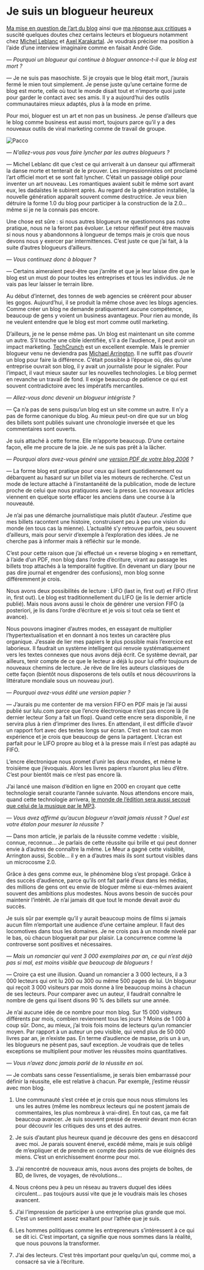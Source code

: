 # Je suis un blogueur heureux

[Ma mise en question de l’art du blog](https://tcrouzet.com/2007/09/05/le-blog-est-mort-vive-le-blog/) ainsi que [ma réponse aux critiques](https://tcrouzet.com/2007/09/06/non-le-blog-n%e2%80%99est-pas-mort/) a suscité quelques doutes chez certains lecteurs et blogueurs notamment chez [Michel Leblanc](http://www.michelleblanc.com/2007/09/06/le-blogue-est-mort/) et [Axel Karakartal](http://www.page2007.com/michel-leblanc-un-auteur-de-romans-moyen-vend-3000-livres-et-c%e2%80%99est-un-succes-de-librairie-un-blogueur-tres-moyen-a-3000-visites-par-mois/). Je voudrais préciser ma position à l’aide d’une interview imaginaire comme en faisait André Gide.<span id="more-562"></span>

*— Pourquoi un blogueur qui continue à bloguer annonce-t-il que le blog est mort ?*

— Je ne suis pas masochiste. Si je croyais que le blog était mort, j’aurais fermé le mien tout simplement. Je pense juste qu’une certaine forme de blog est morte, celle où tout le monde disait tout et n’importe quoi juste pour garder le contact avec ses amis. Il y a aujourd’hui des outils communautaires mieux adaptés, plus à la mode en prime.

Pour moi, bloguer est un art et non pas un business. Je pense d’ailleurs que le blog comme business est aussi mort, toujours parce qu’il y a des nouveaux outils de viral marketing comme de travail de groupe.

![Pacco](https://tcrouzet.com/images_tc/20070908pacco.jpg)

*— N’allez-vous pas vous faire lyncher par les autres blogueurs ?*

— Michel Leblanc dit que c’est ce qui arriverait à un danseur qui affirmerait la danse morte et tenterait de le prouver. Les impressionnistes ont proclamé l’art officiel mort et se sont fait lyncher. C’était un passage obligé pour inventer un art nouveau. Les romantiques avaient subit le même sort avant eux, les dadaïstes le subirent après. Au regard de la génération installée, la nouvelle génération apparaît souvent comme destructrice. Je veux bien détruire la forme 1.0 du blog pour participer à la construction de la 2.0… même si je ne la connais pas encore.

Une chose est sûre : si nous autres blogueurs ne questionnons pas notre pratique, nous ne la feront pas évoluer. Le retour réflexif peut être mauvais si nous nous y abandonnons à longueur de temps mais je crois que nous devons nous y exercer par intermittences. C’est juste ce que j’ai fait, à la suite d’autres blogueurs d’ailleurs.

*— Vous continuez donc à bloquer ?*

— Certains aimeraient peut-être que j’arrête et que je leur laisse dire que le blog est un must do pour toutes les entreprises et tous les individus. Je ne vais pas leur laisser le terrain libre.

Au début d’internet, des tonnes de web agencies se créèrent pour abuser les gogos. Aujourd’hui, il se produit la même chose avec les blogs agencies. Comme créer un blog ne demande pratiquement aucune compétence, beaucoup de gens y voient un business avantageux. Pour rien au monde, ils ne veulent entendre que le blog est mort comme outil marketing.

D’ailleurs, je ne le pense même pas. Un blog est maintenant un site comme un autre. S’il touche une cible identifiée, s’il a de l’audience, il peut avoir un impact marketing. [TechCrunch](http://www.techcrunch.com/) est un excellent exemple. Mais le premier blogueur venu ne deviendra pas [Michael Arrington](http://www.wired.com/techbiz/people/magazine/15-07/ff_arrington). Il ne suffit pas d’ouvrir un blog pour faire la différence. C’était possible à l’époque où, dès qu’une entreprise ouvrait son blog, il y avait un journaliste pour le signaler. Pour l’impact, il vaut mieux sauter sur les nouvelles technologies. Le blog permet en revanche un travail de fond. Il exige beaucoup de patience ce qui est souvent contradictoire avec les impératifs mercantiles.

*— Allez-vous donc devenir un blogueur intégriste ?*

— Ça n’a pas de sens puisqu’un blog est un site comme un autre. Il n’y a pas de forme canonique du blog. Au mieux peut-on dire que sur un blog des billets sont publiés suivant une chronologie inversée et que les commentaires sont ouverts.

Je suis attaché à cette forme. Elle m’apporte beaucoup. D’une certaine façon, elle me procure de la joie. Je ne suis pas prêt à la lâcher.

*— Pourquoi alors avez-vous généré une [version PDF de votre blog 2006](https://tcrouzet.com/version-papier-2006/) ?*

— La forme blog est pratique pour ceux qui lisent quotidiennement ou débarquent au hasard sur un billet via les moteurs de recherche. C’est un mode de lecture attaché à l’instantanéité de la publication, mode de lecture proche de celui que nous pratiquons avec la presse. Les nouveaux articles viennent en quelque sorte effacer les anciens dans une course à la nouveauté.

Je n’ai pas une démarche journalistique mais plutôt d’auteur. J’estime que mes billets racontent une histoire, construisent peu à peu une vision du monde (en tous cas la mienne). L’actualité s’y retrouve parfois, peu souvent d’ailleurs, mais pour servir d’exemple à l’exploration des idées. Je ne cherche pas à informer mais à réfléchir sur le monde.

C’est pour cette raison que j’ai effectué un « reverse bloging » en remettant, à l’aide d’un PDF, mon blog dans l’ordre d’écriture, virant au passage les billets trop attachés à la temporalité fugitive. En devenant un diary (pour ne pas dire journal et engendrer des confusions), mon blog sonne différemment je crois.

Nous avons deux possibilités de lecture : LIFO (last in, first out) et FIFO (first in, first out). Le blog est traditionnellement du LIFO (je lis le dernier article publié). Mais nous avons aussi le choix de générer une version FIFO (a posteriori, je lis dans l’ordre d’écriture et je vois si tout cela se tient et avance).

Nous pouvons imaginer d’autres modes, en essayant de multiplier l’hypertextualisation et en donnant à nos textes un caractère plus organique. J’essaie de lier mes papiers le plus possible mais l’exercice est laborieux. Il faudrait un système intelligent qui renvoie systématiquement vers les textes connexes que nous avons déjà écrit. Ce système devrait, par ailleurs, tenir compte de ce que le lecteur a déjà lu pour lui offrir toujours de nouveaux chemins de lecture. Je rêve de lire les auteurs classiques de cette façon (bientôt nous disposerons de tels outils et nous découvrirons la littérature mondiale sous un nouveau jour).

*— Pourquoi avez-vous édité une version papier ?*

— J’aurais pu me contenter de ma version FIFO en PDF mais je l’ai aussi publié sur lulu.com parce que l’encre électronique n’est pas encore là (le dernier lecteur Sony a fait un flop). Quand cette encre sera disponible, il ne servira plus à rien d’imprimer des livres. En attendant, il est difficile d’avoir un rapport fort avec des textes longs sur écran. C’est en tout cas mon expérience et je crois que beaucoup de gens la partagent. L’écran est parfait pour le LIFO propre au blog et à la presse mais il n’est pas adapté au FIFO.

L’encre électronique nous promet d’unir les deux mondes, et même le troisième que j’évoquais. Alors les livres papiers n’auront plus lieu d’être. C’est pour bientôt mais ce n’est pas encore là.

J’ai lancé une maison d’édition en ligne en 2000 en croyant que cette technologie serait courante l’année suivante. Nous attendons encore mais, quand cette technologie arrivera, [le monde de l’édition sera aussi secoué que celui de la musique par le MP3](https://tcrouzet.com/2006/03/31/e-book-touche-finale-linterconnexion/).

*— Vous avez affirmé qu’aucun blogueur n’avait jamais réussit ? Quel est votre étalon pour mesurer la réussite ?*

— Dans mon article, je parlais de la réussite comme vedette : visible, connue, reconnue… Je parlais de cette réussite qui brille et qui peut donner envie à d’autres de connaître la même. Le Meur a gagné cette visibilité, Arrington aussi, Scoble… il y en a d’autres mais ils sont surtout visibles dans un microcosme 2.0.

Grâce à des gens comme eux, le phénomène blog s’est propagé. Grâce à des succès d’audience, parce qu’ils ont fait parlé d’eux dans les médias, des millions de gens ont eu envie de bloguer même si eux-mêmes avaient souvent des ambitions plus modestes. Nous avons besoin de succès pour maintenir l’intérêt. Je n’ai jamais dit que tout le monde devait avoir du succès.

Je suis sûr par exemple qu’il y aurait beaucoup moins de films si jamais aucun film n’emportait une audience d’une certaine ampleur. Il faut des locomotives dans tous les domaines. Je ne crois pas à un monde nivelé par le bas, où chacun bloguerait par pur plaisir. La concurrence comme la controverse sont positives et nécessaires.

*— Mais un romancier qui vent 3 000 exemplaires par an, ce qui n’est déjà pas si mal, est moins visible que beaucoup de blogueurs !*

— Croire ça est une illusion. Quand un romancier a 3 000 lecteurs, il a 3 000 lecteurs qui ont lu 200 ou 300 ou même 500 pages de lui. Un blogueur qui reçoit 3 000 visiteurs par mois donne à lire beaucoup moins à chacun de ses lecteurs. Pour comparer avec un auteur, il faudrait connaître le nombre de gens qui lisent disons 90 % des billets sur une année.

Je n’ai aucune idée de ce nombre pour mon blog. Sur 15 000 visiteurs différents par mois, combien reviennent tous les jours ? Moins de 1 000 à coup sûr. Donc, au mieux, j’ai trois fois moins de lecteurs qu’un romancier moyen. Par rapport à un auteur un peu visible, qui vend plus de 50 000 livres par an, je n’existe pas. En terme d’audience de masse, pris un à un, les blogueurs ne pèsent pas, sauf exception. Je voudrais que de telles exceptions se multiplient pour motiver les réussites moins quantitatives.

*— Vous n’avez donc jamais parlé de la réussite en soi.*

— Je combats sans cesse l’essentialisme, je serais bien embarrassé pour définir la réussite, elle est relative à chacun. Par exemple, j’estime réussir avec mon blog.

1. Une communauté s’est créée et je crois que nous nous stimulons les uns les autres (même les nombreux lecteurs qui ne postent jamais de commentaires, les plus nombreux à vrai-dire). En tout cas, ça me fait beaucoup avancer. Je suis souvent pressé de revenir devant mon écran pour découvrir les critiques des uns et des autres.

2. Je suis d’autant plus heureux quand je découvre des gens en désaccord avec moi. Je parais souvent énervé, excédé même, mais je suis obligé de m’expliquer et de prendre en compte des points de vue éloignés des miens. C’est un enrichissement énorme pour moi.

3. J’ai rencontré de nouveaux amis, nous avons des projets de boîtes, de BD, de livres, de voyages, de révolutions…

4. Nous créons peu à peu un réseau au travers duquel des idées circulent… pas toujours aussi vite que je le voudrais mais les choses avancent.

5. J’ai l’impression de participer à une entreprise plus grande que moi. C’est un sentiment assez exaltant pour l’athée que je suis.

6. Les hommes politiques comme les entrepreneurs s’intéressent à ce qui se dit ici. C’est important, ça signifie que nous sommes dans la réalité, que nous pouvons la transformer.

7. J’ai des lecteurs. C’est très important pour quelqu’un qui, comme moi, a consacré sa vie à l’écriture.